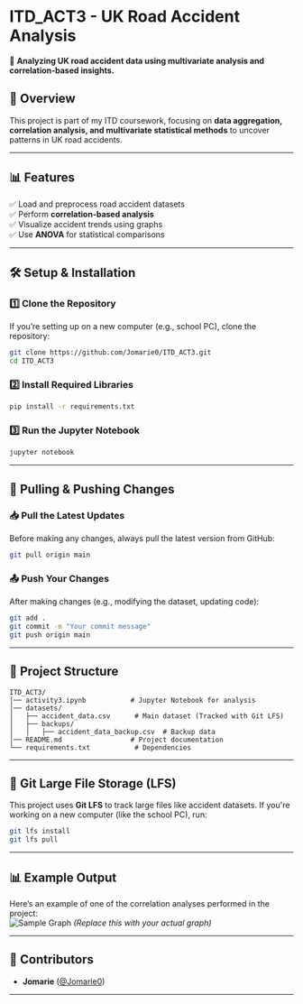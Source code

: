 
# ITD_ACT3 - UK Road Accident Analysis  

🚗 **Analyzing UK road accident data using multivariate analysis and correlation-based insights.**  

## 📌 **Overview**  
This project is part of my ITD coursework, focusing on **data aggregation, correlation analysis, and multivariate statistical methods** to uncover patterns in UK road accidents.  

---

## 📊 **Features**  
✅ Load and preprocess road accident datasets  
✅ Perform **correlation-based analysis**  
✅ Visualize accident trends using graphs  
✅ Use **ANOVA** for statistical comparisons  

---

## 🛠 **Setup & Installation**  

### **1️⃣ Clone the Repository**  
If you’re setting up on a new computer (e.g., school PC), clone the repository:  
```sh
git clone https://github.com/Jomarie0/ITD_ACT3.git
cd ITD_ACT3
```

### **2️⃣ Install Required Libraries**  
```sh
pip install -r requirements.txt
```

### **3️⃣ Run the Jupyter Notebook**  
```sh
jupyter notebook
```

---

## 🔄 **Pulling & Pushing Changes**  

### **📥 Pull the Latest Updates**  
Before making any changes, always pull the latest version from GitHub:  
```sh
git pull origin main
```

### **📤 Push Your Changes**  
After making changes (e.g., modifying the dataset, updating code):  
```sh
git add .
git commit -m "Your commit message"
git push origin main
```

---

## 📂 **Project Structure**  
```
ITD_ACT3/
│── activity3.ipynb           # Jupyter Notebook for analysis
│── datasets/
│   ├── accident_data.csv      # Main dataset (Tracked with Git LFS)
│   ├── backups/
│   │   ├── accident_data_backup.csv  # Backup data
│── README.md                 # Project documentation
└── requirements.txt           # Dependencies
```

---

## 🔗 **Git Large File Storage (LFS)**  
This project uses **Git LFS** to track large files like accident datasets. If you're working on a new computer (like the school PC), run:  
```sh
git lfs install
git lfs pull
```

---

## 📊 **Example Output**  
Here’s an example of one of the correlation analyses performed in the project:  
![Sample Graph](images/accident_analysis.png) *(Replace this with your actual graph)*  

---

## 🤝 **Contributors**  
- **Jomarie** ([@Jomarie0](https://github.com/Jomarie0))  

---
